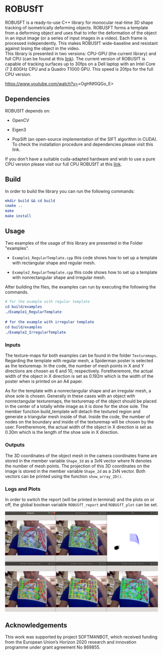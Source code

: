 # ROBUSfT

ROBUSFT is a ready-to-use C++ library for monocular real-time 3D shape tracking of isometrically deforming objects. 
ROBUSFT forms a template from a deforming object and uses that to infer the deformation of the object in an input image (or a series of input images in a video). Each frame is processed independently. This makes ROBUSfT wide-baseline and resistant against losing the object in the video.  
This library is presented in two versions: CPU-GPU (the current library) and full CPU (can be found at this [link](https://github.com/mrshetab/ROBUSfT_fullCPU)).
The current version of ROBUSfT is capable of tracking surfaces up to 30fps on a Dell laptop with an Intel Core i7 2.60GHz CPU and a Quadro T1000 GPU. This speed is 20fps for the full CPU version. 

https://www.youtube.com/watch?v=<OgHNf0QGo_E>

## Dependencies

ROBUSfT depends on:

* OpenCV 

* Eigen3 

* PopSift (an open-source implementation of the SIFT algorithm in CUDA). To check the installation procedure and dependencies please visit this link. 

If you don't have a suitable cuda-adapted hardware and wish to use a pure CPU version please visit our full CPU ROBUSfT at this [link](https://github.com/mrshetab/ROBUSfT_fullCPU).  

## Build

In order to build the library you can run the following commands:

```cmake
mkdir build && cd build
cmake ..
make
make install
```
## Usage

Two examples of the usage of this library are presented in the Folder "examples". 

* `Example1_RegularTemplate.cpp` this code shows how to set up a template with rectangular shape and regular mesh.

* `Example2_RegularTemplate.cpp` this code shows how to set up a template with nonrectangular shape and irregular mesh.

After building the files, the examples can run by executing the following the commands.

```cmake
# for the example with regular template
cd build/examples
./Example1_RegularTemplate

# for the example with irregular template
cd build/examples
./Example2_IrregularTemplate
```

### Inputs

The texture-maps for both examples can be found in the folder `Texturemaps`. 
Regarding the template with regular mesh, a Spiderman poster is selected as the texturemap. In the code, the number of mesh points in X and Y directions are chosen as 6 and 10, respectively. Foretheremore, the actual width of the object in X direction is set as 0.192m which is the width of the poster when is printed on an A4 paper.

As for the template with a nonrectangular shape and an irregular mesh, a shoe sole is chosen. Generally in these cases with an object with nonrectangular texturemaps, the texturemap of the object should be placed in the center of a totally white image as it is done for the shoe sole. The member function build_template will detach the textured region and generate a triangular mesh inside of that. Inside the code, the number of nodes on the boundary and inside of the texturemap will be chosen by the user. Foretheremore, the actual width of the object in X direction is set as 0.30m which is the length of the shoe sole in X direction.

### Outputs

The 3D coordinates of the object mesh in the camera coordinates frame are stored in the member variable `Shape_3d` as a 3xN vector where N denotes the number of mesh points. The projection of this 3D coordinates on the image is stored in the member variable `Shape_2d` as a 2xN vector. Both vectors can be printed using the function `show_array_2D()`. 

### Logs and Plots

In order to switch the report (will be printed in terminal) and the plots on or off, the global boolean variable `ROBUSfT_report` and `ROBUSfT_plot` can be set. 

![alt text](https://github.com/mrshetab/ROBUSfT_fullCPU/blob/main/Screenshots/Regular.png?raw=true)


## Acknowledgements

This work was supported by project SOFTMANBOT, which received funding from the European Union’s Horizon 2020 research and innovation programme under grant agreement No 869855.
